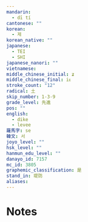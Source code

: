 ```yaml
---
mandarin:
  - dī tí
cantonese: ""
korean:
  - 제
korean_native: ""
japanese:
  - TEI
  - SHI
japanese_nanori: ""
vietnamese:
middle_chinese_initial: ʑ
middle_chinese_final: iᴇ
stroke_count: "12"
radical: 土
skip_number: 1-3-9
grade_level: 先進
pos: ""
english:
  - dike
  - levee
羅馬字: se
韓文: 서
joyo_level: ""
hsk_level: ""
hanmun_edu_level: ""
danayo_id: 7157
mc_id: 3805
graphemic_classification: 是
stand_in: 堤防
aliases:
---
```


# Notes
